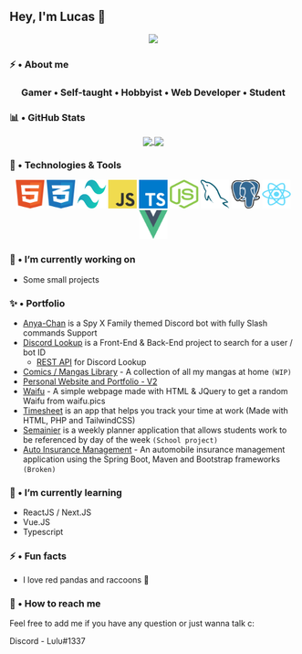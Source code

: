 ## Hey, I'm Lucas 👋

<p align="center">
  <img width="800" src="https://repository-images.githubusercontent.com/302617083/fb5cbc00-0a67-11eb-9c37-3f829f3f7382">
</p>

### ⚡ • About me

<h3 align="center">
  <b>Gamer • Self-taught • Hobbyist • Web Developer • Student</b>
</h3>

### 📊 • GitHub Stats

<div align="center">
  <a href="https://github.com/Heyimlulu">
    <img align="center" src="https://github-readme-stats.vercel.app/api/top-langs/?custom_title=Top languages&username=Heyimlulu&theme=dark&hide_border=0&title_color=3CCF91&langs_count=5&hide=Handlebars,PHP,PowerShell,C%23,Batchfile" />
  </a>
  <a href="https://github.com/Heyimlulu">
    <img align="center" src="https://github-readme-stats.vercel.app/api?custom_title=Github%20stats&username=Heyimlulu&theme=dark&show_icons=true&hide_border=0&title_color=3CCF91" />
  </a>
</div>

### 🔧 • Technologies & Tools

<div align="center">
<span>
  <img width="50" height="50" src="https://github.com/Heyimlulu/Heyimlulu/blob/main/assets/html.svg" />
</span>
<span>
  <img width="50" height="50" src="https://github.com/Heyimlulu/Heyimlulu/blob/main/assets/css.svg" />
</span>
<span>
  <img width="50" height="50" src="https://github.com/Heyimlulu/Heyimlulu/blob/main/assets/tailwindcss.svg" />
</span>
<span>
  <img width="50" height="50" src="https://github.com/Heyimlulu/Heyimlulu/blob/main/assets/javascript.svg" />
</span>
<span>
  <img width="50" height="50" src="https://github.com/Heyimlulu/Heyimlulu/blob/main/assets/typescript.svg" />
</span>
<span>
  <img width="50" height="50" src="https://github.com/Heyimlulu/Heyimlulu/blob/main/assets/nodejs.svg" />
</span>
<span>
  <img width="50" height="50" src="https://github.com/Heyimlulu/Heyimlulu/blob/main/assets/mysql.svg" />
</span>
<span>
  <img width="50" height="50" src="https://github.com/Heyimlulu/Heyimlulu/blob/main/assets/postgresql.svg" />
</span>
<span>
  <img width="50" height="50" src="https://github.com/Heyimlulu/Heyimlulu/blob/main/assets/react.svg" />
</span>
<span>
  <img width="50" height="50" src="https://github.com/Heyimlulu/Heyimlulu/blob/main/assets/vue-js.svg" />
</span>
</div>

### 🔭 • I’m currently working on

- Some small projects

### ✨ • Portfolio

- [Anya-Chan](https://anyachan.xyz/) is a Spy X Family themed Discord bot with fully Slash commands Support
- [Discord Lookup](https://discord.name/) is a Front-End & Back-End project to search for a user / bot ID
  - [REST API](https://api.discord.name/) for Discord Lookup 
- [Comics / Mangas Library](https://comics-library.lulu.cloud/) - A collection of all my mangas at home `(WIP)`
- [Personal Website and Portfolio - V2](https://v2.lucas.moe/)
- [Waifu](https://waifu.lulu.cloud/) - A simple webpage made with HTML & JQuery to get a random Waifu from waifu.pics
- [Timesheet](https://timesheet.lulu.cloud/) is an app that helps you track your time at work (Made with HTML, PHP and TailwindCSS)
- [Semainier](https://semainier.herokuapp.com/) is a weekly planner application that allows students work to be referenced by day of the week `(School project)`
- [Auto Insurance Management](https://autoinsuranceproject.herokuapp.com/) - An automobile insurance management application using the Spring Boot, Maven and Bootstrap frameworks `(Broken)`

### 🌱 • I’m currently learning

- ReactJS / Next.JS
- Vue.JS
- Typescript

### ⚡ • Fun facts

- I love red pandas and raccoons 🦝

### 💬 • How to reach me

Feel free to add me if you have any question or just wanna talk c:

Discord - Lυlυ#1337
